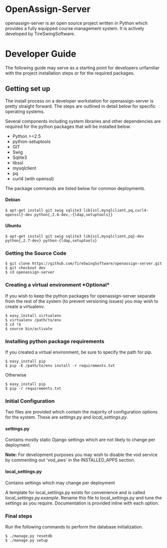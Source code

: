 # OpenAssign-Server

openassign-server is an open source project written in Python which provides a
fully equipped course management system.  It is actively developed
by TireSwingSoftware.

# Developer Guide

The following guide may serve as a starting point for developers unfamiliar
with the project installation steps or for the required packages.

## Getting set up

The install process on a developer workstation for openassign-server
is pretty straight forward. The steps are outlined in detail below
for specific operating systems.

Several components including system libraries and other dependencies
are required for the python packages that will be installed below.

- Python >=2.5
- python-setuptools
- GIT
- Swig
- Sqlite3
- libssl
- mysqlclient
- pq
- curl4 (with openssl)

The package commands are listed below for common deployments.

#### Debian

    $ apt-get install git swig sqlite3 lib{ssl,mysqlclient,pq,curl4-openssl}-dev python{,2.6-dev,-{ldap,setuptools}}


#### Ubuntu

    $ apt-get install git swig sqlite3 lib{ssl,mysqlclient,pq}-dev python{,2.7-dev} python-{ldap,setuptools}


### Getting the Source Code

    $ git clone https://github.com/TireSwingSoftware/openassign-server.git
    $ git checkout dev
    $ cd openassign-server

### Creating a virtual environment **\*Optional\***

If you wish to keep the python packages for openassign-server separate from
the rest of the system (to prevent versioning issues) you may wish to
create a virtualenv.

    $ easy_install virtualenv
    $ virtualenv /path/to/env
    $ cd !$
    $ source bin/activate


### Installing python package requirements

If you created a virtual environment, be sure to specify the path for pip.

    $ easy_install pip
    $ pip -E /path/to/env install -r requirements.txt

Otherwise

    $ easy_install pip
    $ pip -r requirements.txt


### Initial Configuration

Two files are provided which contain the majority of configuration options
for the system. These are *settings.py* and *local\_settings.py*.

#### settings.py

Contains mostly static Django settings which are not likely to change per
deployment.

**Note:** For development purposes you may wish to disable the vod service by
commenting out 'vod\_aws' in the INSTALLED\_APPS section.


#### local_settings.py

Contains settings which may change per deployment

A template for local\_settings.py exists for convenience and is called
*local\_settings.py.example*. Rename this file to local\_settings.py and
tune the settings as you require. Documentation is provided inline
with each option.

### Final steps

Run the following commands to perform the database initialization.

    $ ./manage.py resetdb
    $ ./manage.py setup




